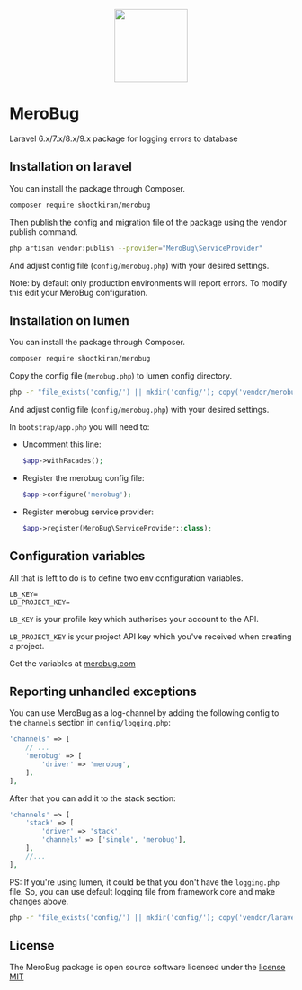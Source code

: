<p align="center">
    <a href="https://www.merobug.com" target="_blank"><img width="130" src="https://www.merobug.com/images/merobug-logo-small.png"></a>
</p>

# MeroBug
Laravel 6.x/7.x/8.x/9.x package for logging errors to database

## Installation on laravel
You can install the package through Composer.
```bash
composer require shootkiran/merobug
```

Then publish the config and migration file of the package using the vendor publish command.
```bash
php artisan vendor:publish --provider="MeroBug\ServiceProvider"
```
And adjust config file (`config/merobug.php`) with your desired settings.

Note: by default only production environments will report errors. To modify this edit your MeroBug configuration.

## Installation on lumen
You can install the package through Composer.
```bash
composer require shootkiran/merobug
```

Copy the config file (`merobug.php`) to lumen config directory.
```bash
php -r "file_exists('config/') || mkdir('config/'); copy('vendor/merobug/merobug/config/merobug.php', 'config/merobug.php');"
```
And adjust config file (`config/merobug.php`) with your desired settings.

In `bootstrap/app.php` you will need to:
- Uncomment this line:
    ```php
    $app->withFacades();
    ```
- Register the merobug config file:
    ```php
    $app->configure('merobug');
    ```
- Register merobug service provider:
    ```php
    $app->register(MeroBug\ServiceProvider::class);
    ```

## Configuration variables
All that is left to do is to define two env configuration variables.
```
LB_KEY=
LB_PROJECT_KEY=
```
`LB_KEY` is your profile key which authorises your account to the API.

`LB_PROJECT_KEY` is your project API key which you've received when creating a project.

Get the variables at [merobug.com](https://www.merobug.com)

## Reporting unhandled exceptions
You can use MeroBug as a log-channel by adding the following config to the `channels` section in `config/logging.php`:
```php
'channels' => [
    // ...
    'merobug' => [
        'driver' => 'merobug',
    ],
],
```
After that you can add it to the stack section:
```php
'channels' => [
    'stack' => [
        'driver' => 'stack',
        'channels' => ['single', 'merobug'],
    ],
    //...
],
```

PS: If you're using lumen, it could be that you don't have the `logging.php` file. So, you can use default logging file from
framework core and make changes above.
```bash
php -r "file_exists('config/') || mkdir('config/'); copy('vendor/laravel/lumen-framework/config/logging.php', 'config/logging.php');"
```

## License
The MeroBug package is open source software licensed under the [license MIT](http://opensource.org/licenses/MIT)
